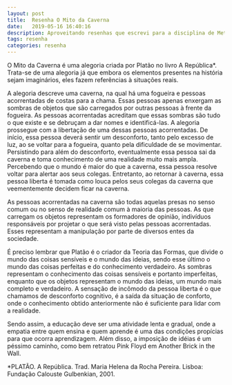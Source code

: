 ```yaml
---
layout: post
title:  Resenha O Mito da Caverna
date:   2019-05-16 16:40:16
description: Aproveitando resenhas que escrevi para a disciplina de Metodologia Científica :D
tags: resenha
categories: resenha
---
```


O Mito da Caverna é uma alegoria criada por Platão no livro A República*. Trata-se de uma alegoria já que embora os elementos presentes na história sejam imaginários, eles fazem referências à situações reais.

A alegoria descreve uma caverna, na qual há uma fogueira e pessoas acorrentadas de costas para a chama. Essas pessoas apenas enxergam as sombras de objetos que são carregados por outras pessoas à frente da fogueira. As pessoas acorrentadas acreditam que essas sombras são tudo o que existe e se debruçam a dar nomes e identificá-las. A alegoria prossegue com a libertação de uma dessas pessoas acorrentadas. De início, essa pessoa deverá sentir um desconforto, tanto pelo excesso de luz, ao se voltar para a fogueira, quanto pela dificuldade de se movimentar. Persistindo para além do desconforto, eventualmente essa pessoa sai da caverna e toma conhecimento de uma realidade muito mais ampla. Percebendo que o mundo é maior do que a caverna, essa pessoa resolve voltar para alertar aos seus colegas. Entretanto, ao retornar à caverna, essa pessoa liberta é tomada como louca pelos seus colegas da caverna que veementemente decidem ficar na caverna.

As pessoas acorrentadas na caverna são todas aquelas presas no senso comum ou no senso de realidade comum à maioria das pessoas. As que carregam os objetos representam os formadores de opinião, indivíduos responsáveis por projetar o que será visto pelas pessoas acorrentadas. Esses representam a manipulação por parte de diversos entes da sociedade. 

É preciso lembrar que Platão é o criador da Teoria das Formas, que divide o mundo das coisas sensíveis e o mundo das ideias, sendo esse último o mundo das coisas perfeitas e do conhecimento verdadeiro. As sombras representam o conhecimento das coisas sensíveis e portanto imperfeitas, enquanto que os objetos representam o mundo das ideias, um mundo mais completo e verdadeiro. A sensação de incômodo da pessoa liberta é o que chamamos de desconforto cognitivo, é a saída da situação de conforto, onde o conhecimento obtido anteriormente não é suficiente para lidar com a realidade.

Sendo assim, a educação deve ser uma atividade lenta e gradual, onde a empatia entre quem ensina e quem aprende é uma das condições propícias para que ocorra aprendizagem. Além disso, a imposição de idéias é um péssimo caminho, como bem retratou Pink Floyd em Another Brick in the Wall.
	
*PLATÃO. A República. Trad. Maria Helena da Rocha Pereira. Lisboa: Fundação Calouste Gulbenkian, 2001.




<!-- Jean shorts raw denim Vice normcore, art party High Life PBR skateboard stumptown vinyl kitsch. Four loko meh 8-bit, tousled banh mi tilde forage Schlitz dreamcatcher twee 3 wolf moon. Chambray asymmetrical paleo salvia, sartorial umami four loko master cleanse drinking vinegar brunch. [Pinterest](https://www.pinterest.com) DIY authentic Schlitz, hoodie Intelligentsia butcher trust fund brunch shabby chic Kickstarter forage flexitarian. Direct trade <a href="https://en.wikipedia.org/wiki/Cold-pressed_juice">cold-pressed</a> meggings stumptown plaid, pop-up taxidermy. Hoodie XOXO fingerstache scenester Echo Park. Plaid ugh Wes Anderson, freegan pug selvage fanny pack leggings pickled food truck DIY irony Banksy.

#### Hipster list
<ul>
    <li>brunch</li>
    <li>fixie</li>
    <li>raybans</li>
    <li>messenger bag</li>
</ul>

Hoodie Thundercats retro, tote bag 8-bit Godard craft beer gastropub. Truffaut Tumblr taxidermy, raw denim Kickstarter sartorial dreamcatcher. Quinoa chambray slow-carb salvia readymade, bicycle rights 90's yr typewriter selfies letterpress cardigan vegan.

<hr>

Pug heirloom High Life vinyl swag, single-origin coffee four dollar toast taxidermy reprehenderit fap distillery master cleanse locavore. Est anim sapiente leggings Brooklyn ea. Thundercats locavore excepteur veniam eiusmod. Raw denim Truffaut Schlitz, migas sapiente Portland VHS twee Bushwick Marfa typewriter retro id keytar.

<blockquote>
    We do not grow absolutely, chronologically. We grow sometimes in one dimension, and not in another, unevenly. We grow partially. We are relative. We are mature in one realm, childish in another.
    —Anais Nin
</blockquote>

Fap aliqua qui, scenester pug Echo Park polaroid irony shabby chic ex cardigan church-key Odd Future accusamus. Blog stumptown sartorial squid, gastropub duis aesthetic Truffaut vero. Pinterest tilde twee, odio mumblecore jean shorts lumbersexual. -->
